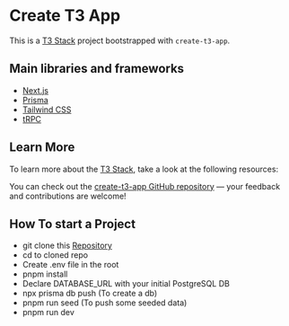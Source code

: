 # Create T3 App

This is a [T3 Stack](https://create.t3.gg/) project bootstrapped with `create-t3-app`.

## Main libraries and frameworks

- [Next.js](https://nextjs.org)
- [Prisma](https://prisma.io)
- [Tailwind CSS](https://tailwindcss.com)
- [tRPC](https://trpc.io)

## Learn More

To learn more about the [T3 Stack](https://create.t3.gg/), take a look at the following resources:

You can check out the [create-t3-app GitHub repository](https://github.com/t3-oss/create-t3-app) — your feedback and contributions are welcome!

## How To start a Project
- git clone this [Repository](https://github.com/Nertwy/ninjas.git)
- cd to cloned repo 
- Create .env file in the root
- pnpm install
- Declare DATABASE_URL with your initial PostgreSQL DB
- npx prisma db push (To create a db)
- pnpm run seed (To push some seeded data)
- pnpm run dev
